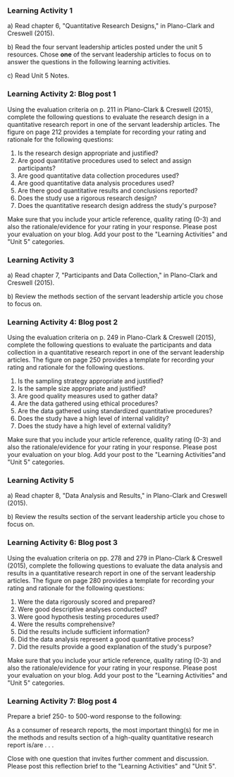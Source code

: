### Learning Activity 1

a\) Read chapter 6, "Quantitative Research Designs," in Plano-Clark and Creswell \(2015\).

b\) Read the four servant leadership articles posted under the unit 5 resources.  Chose **one** of the servant leadership articles to focus on to answer the questions in the following learning activities.

c\) Read Unit 5 Notes.

### Learning Activity 2: Blog post 1

Using the evaluation criteria on p. 211 in Plano-Clark & Creswell \(2015\), complete the following questions to evaluate the research design in a quantitative research report in one of the servant leadership articles. The figure on page 212 provides a template for recording your rating and rationale for the following questions:

1. Is the research design appropriate and justified?
2. Are good quantitative procedures used to select and assign participants?
3. Are good quantitative data collection procedures used?
4. Are good quantitative data analysis procedures used?
5. Are there good quantitative results and conclusions reported?
6. Does the study use a rigorous research design?
7. Does the quantitative research design address the study's purpose?

Make sure that you include your article reference, quality rating \(0-3\) and also the rationale/evidence for your rating in your response.  Please post your evaluation on your blog.  Add your post to the "Learning Activities" and "Unit 5" categories.

### Learning Activity 3

a\) Read chapter 7, "Participants and Data Collection," in Plano-Clark and Creswell \(2015\).

b\) Review the methods section of the servant leadership article you chose to focus on.

### Learning Activity 4: Blog post 2

Using the evaluation criteria on p. 249 in Plano-Clark & Creswell \(2015\), complete the following questions to evaluate the participants and data collection in a quantitative research report in one of the servant leadership articles. The figure on page 250 provides a template for recording your rating and rationale for the following questions.

1. Is the sampling strategy appropriate and justified?
2. Is the sample size appropriate and justified?
3. Are good quality measures used to gather data?
4. Are the data gathered using ethical procedures?
5. Are the data gathered using standardized quantitative procedures?
6. Does the study have a high level of internal validity?
7. Does the study have a high level of external validity?

Make sure that you include your article reference, quality rating \(0-3\) and also the rationale/evidence for your rating in your response.  Please post your evaluation on your blog.  Add your post to the "Learning Activities"and "Unit 5" categories.

### Learning Activity 5

a\) Read chapter 8, "Data Analysis and Results," in Plano-Clark and Creswell \(2015\).

b\) Review the results section of the servant leadership article you chose to focus on.

### Learning Activity 6: Blog post 3

Using the evaluation criteria on pp. 278 and 279 in Plano-Clark & Creswell \(2015\), complete the following questions to evaluate the data analysis and results in a quantitative research report in one of the servant leadership articles. The figure on page 280 provides a template for recording your rating and rationale for the following questions:

1. Were the data rigorously scored and prepared?
2. Were good descriptive analyses conducted?
3. Were good hypothesis testing procedures used?
4. Were the results comprehensive?
5. Did the results include sufficient information?
6. Did the data analysis represent a good quantitative process?
7. Did the results provide a good explanation of the study's purpose?

Make sure that you include your article reference, quality rating \(0-3\) and also the rationale/evidence for your rating in your response.  Please post your evaluation on your blog.  Add your post to the "Learning Activities" and "Unit 5" categories.

### Learning Activity 7: Blog post 4

Prepare a brief 250- to 500-word response to the following:

As a consumer of research reports, the most important thing\(s\) for me in the methods and results section of a high-quality quantitative research report is/are . . .

Close with one question that invites further comment and discussion. Please post this reflection brief to the "Learning Activities" and "Unit 5".

